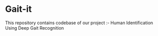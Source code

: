 # Gait-it

This repository contains codebase of our project :- Human Identification Using Deep Gait Recognition
